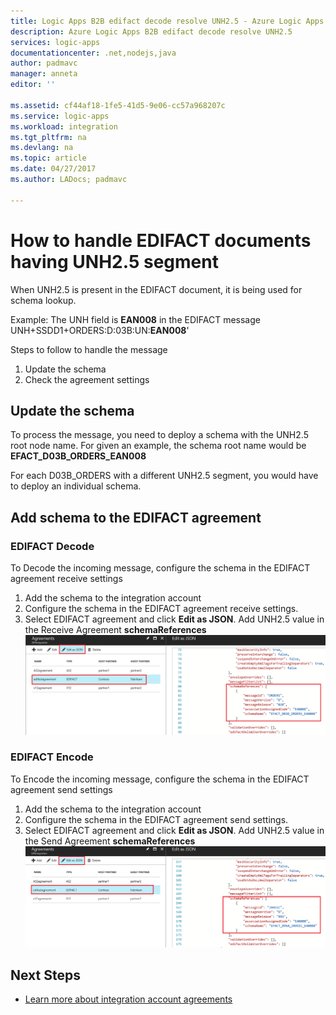 ```yaml
---
title: Logic Apps B2B edifact decode resolve UNH2.5 - Azure Logic Apps | Microsoft Docs
description: Azure Logic Apps B2B edifact decode resolve UNH2.5
services: logic-apps
documentationcenter: .net,nodejs,java
author: padmavc
manager: anneta
editor: ''

ms.assetid: cf44af18-1fe5-41d5-9e06-cc57a968207c
ms.service: logic-apps
ms.workload: integration
ms.tgt_pltfrm: na
ms.devlang: na
ms.topic: article
ms.date: 04/27/2017
ms.author: LADocs; padmavc

---
```

# How to handle EDIFACT documents having UNH2.5 segment
When UNH2.5 is present in the EDIFACT document, it is being used for schema lookup. 

Example: The UNH field is **EAN008** in the EDIFACT message  
UNH+SSDD1+ORDERS:D:03B:UN:**EAN008**'  

Steps to follow to handle the message 
1. Update the schema
2. Check the agreement settings  

## Update the schema
To process the message, you need to deploy a schema with the UNH2.5 root node name.  For given an example, the schema root name would be **EFACT_D03B_ORDERS_EAN008**  

For each D03B_ORDERS with a different UNH2.5 segment, you would have to deploy an individual schema.  

## Add schema to the EDIFACT agreement
### EDIFACT Decode
To Decode the incoming message, configure the schema in the EDIFACT agreement receive settings
1. Add the schema to the integration account    
2. Configure the schema in the EDIFACT agreement receive settings. 
3. Select EDIFACT agreement and click **Edit as JSON**.  Add UNH2.5 value in the Receive Agreement **schemaReferences**
![](./media/logic-apps-enterprise-integration-edifact_inputfile_unh2.5/image1.png)

### EDIFACT Encode
To Encode the incoming message, configure the schema in the EDIFACT agreement send settings
1. Add the schema to the integration account    
2. Configure the schema in the EDIFACT agreement send settings. 
3. Select EDIFACT agreement and click **Edit as JSON**.  Add UNH2.5 value in the Send Agreement **schemaReferences**
![](./media/logic-apps-enterprise-integration-edifact_inputfile_unh2.5/image2.png)

## Next Steps
* [Learn more about integration account agreements](../logic-apps/logic-apps-enterprise-integration-agreements.md "Learn about enterprise integration agreements")  
